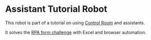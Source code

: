 # Assistant Tutorial Robot

This robot is part of a tutorial on using [Control Room](https://cloud.robocorp.com) and assistants.

It solves the [RPA form challenge](http://rpachallenge.com) with Excel and browser automation.
